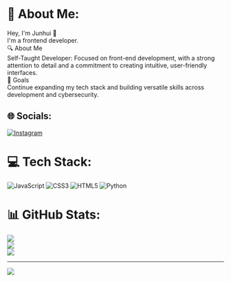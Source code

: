 # 💫 About Me:
Hey, I'm Junhui 👋<br>I'm a frontend developer.<br>🔍 About Me<br>Self-Taught Developer: Focused on front-end development, with a strong attention to detail and a commitment to creating intuitive, user-friendly interfaces.<br>🎯 Goals<br>Continue expanding my tech stack and building versatile skills across development and cybersecurity.


## 🌐 Socials:
[![Instagram](https://img.shields.io/badge/Instagram-%23E4405F.svg?logo=Instagram&logoColor=white)](https://instagram.com/blakdingus) 

# 💻 Tech Stack:
![JavaScript](https://img.shields.io/badge/javascript-%23323330.svg?style=plastic&logo=javascript&logoColor=%23F7DF1E) ![CSS3](https://img.shields.io/badge/css3-%231572B6.svg?style=plastic&logo=css3&logoColor=white) ![HTML5](https://img.shields.io/badge/html5-%23E34F26.svg?style=plastic&logo=html5&logoColor=white) ![Python](https://img.shields.io/badge/python-3670A0?style=plastic&logo=python&logoColor=ffdd54)
# 📊 GitHub Stats:
![](https://github-readme-stats.vercel.app/api?username=jun1316&theme=neon&hide_border=false&include_all_commits=false&count_private=false)<br/>
![](https://github-readme-streak-stats.herokuapp.com/?user=jun1316&theme=neon&hide_border=false)<br/>
![](https://github-readme-stats.vercel.app/api/top-langs/?username=jun1316&theme=neon&hide_border=false&include_all_commits=false&count_private=false&layout=compact)

---
[![](https://visitcount.itsvg.in/api?id=jun1316&icon=0&color=0)](https://visitcount.itsvg.in)

<!-- Proudly created with GPRM ( https://gprm.itsvg.in ) -->